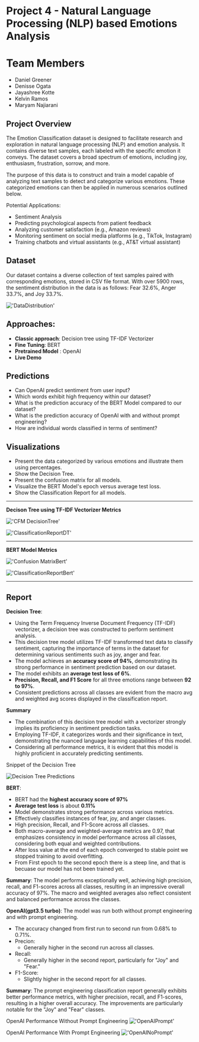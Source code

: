 # Project 4 - Natural Language Processing (NLP) based Emotions Analysis 

# Team Members
* Daniel Greener
* Denisse Ogata
* Jayashree Kotte
* Kelvin Ramos
* Maryam Najiarani

## Project Overview
The Emotion Classification dataset is designed to facilitate research and exploration in natural language processing (NLP) and emotion analysis. It contains diverse text samples, each labeled with the specific emotion it conveys. The dataset covers a broad spectrum of emotions, including joy, enthusiasm, frustration, sorrow, and more.

The purpose of this data is to construct and train a model capable of analyzing text samples to detect and categorize various emotions. These categorized emotions can then be applied in numerous scenarios outlined below.

Potential Applications:

* Sentiment Analysis
* Predicting psychological aspects from patient feedback
* Analyzing customer satisfaction (e.g., Amazon reviews)
* Monitoring sentiment on social media platforms (e.g., TikTok, Instagram)
* Training chatbots and virtual assistants (e.g., AT&T virtual assistant)


## Dataset 
Our dataset contains a diverse collection of text samples paired with corresponding emotions, stored in CSV file format. With over 5900 rows, the sentiment distribution in the data is as follows: Fear 32.6%, Anger 33.7%, and Joy 33.7%.

!['DataDistribution'](/images/DataSet.png)

## Approaches: 
* **Classic approach**: Decision tree using TF-IDF Vectorizer
* **Fine Tuning**: BERT 
* **Pretrained Model** : OpenAI
* **Live Demo**

## Predictions 
* Can OpenAI predict sentiment from user input?
* Which words exhibit high frequency within our dataset?
* What is the prediction accuracy of the BERT Model compared to our dataset?
* What is the prediction accuracy of OpenAI with and without prompt engineering?
* How are individual words classified in terms of sentiment?

## Visualizations
* Present the data categorized by various emotions and illustrate them using percentages.
* Show the Decision Tree.
* Present the confusion matrix for all models.
* Visualize the BERT Model's epoch versus average test loss.
* Show the Classification Report for all models.
-----

**Decison Tree using TF-IDF Vectorizer Metrics**

!['CFM DecisionTree'](/images/DT_confusion_matrix.png)

!['ClassificationReportDT'](/images/DT_classification_report.png)

---
**BERT Model Metrics**

!['Confusion MatrixBert'](/images/BertConsusionMatrix.png)

!['ClassificationReportBert'](/images/BERTReport.png)

--- 

## Report 
**Decision Tree**:
* Using the Term Frequency Inverse Document Frequency (TF-IDF) vectorizer, a decision tree was constructed to perform sentiment analysis. 
* This decision tree model utilizes TF-IDF transformed text data to classify sentiment, capturing the importance of terms in the dataset for determining various sentiments such as joy, anger and fear.
* The model achieves an **accuracy score of 94%**, demonstrating its strong performance in sentiment prediction based on our dataset.
* The model exhibits an **average test loss of 6%**.
* **Precision, Recall, and F1 Score** for all three emotions range between **92 to 97%**.
* Consistent predictions across all classes are evident from the macro avg and weighted avg scores displayed in the classification report.

**Summary**
* The combination of this decision tree model with a vectorizer strongly implies its proficiency in sentiment prediction tasks.
* Employing TF-IDF, it categorizes words and their significance in text, demonstrating the nuanced language learning capabilities of this model.
* Considering all performance metrics, it is evident that this model is highly proficient in accurately predicting sentiments.

Snippet of the Decision Tree

![Decision Tree Predictions](/images/Decision_tree_predictions.png)

**BERT**:
* BERT had the **highest accuracy score of 97%**
* **Average test loss** is about **0.11%**
* Model demonstrates strong performance across various metrics.
* Effectively classifies instances of fear, joy, and anger classes.
* High precision, Recall, and F1-Score across all classes.
* Both macro-average and weighted-average metrics are 0.97, that emphasizes consistency in model performance across all classes, considering both equal and weighted contributions.
* After loss value at the end of each epoch converged to stable point we stopped training to avoid overfitting.
* From First epoch to the second epoch there is a steep line, and that is becuase our model has not been trained yet.

**Summary**:
The model performs exceptionally well, achieving high precision, recall, and F1-scores across all classes, resulting in an impressive overall accuracy of 97%. The macro and weighted averages also reflect consistent and balanced performance across the classes.


**OpenAI(gpt3.5 turbo)**: 
The model was run both without prompt engineering and with prompt engineering. 
* The accuracy changed from first run to second run from 0.68% to 0.71%. 
* Precion: 
    * Generally higher in the second run across all classes.
* Recall:
    * Generally higher in the second report, particularly for "Joy" and "Fear."
* F1-Score:
    * Slightly higher in the second report for all classes.


**Summary**: 
The prompt engineering classification report generally exhibits better performance metrics, with higher precision, recall, and F1-scores, resulting in a higher overall accuracy. The improvements are particularly notable for the "Joy" and "Fear" classes.

OpenAI Performance Without Prompt Engineering 
!['OpenAIPrompt'](/images/AIpropmtEngineering.png)

OpenAI Performance With Prompt Engineering
!['OpenAINoPrompt'](/images/NopromptEngineerAI.png)